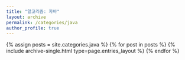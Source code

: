```yaml
---
title: "알고리즘: 자바"
layout: archive
permalink: /categories/java
author_profile: true
---
```


{% assign posts = site.categories.java %}
{% for post in posts %} {% include archive-single.html type=page.entries_layout %} {% endfor %}
